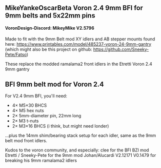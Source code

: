 ## MikeYankeOscarBeta  Voron 2.4 9mm BFI for 9mm belts and 5x22mm pins
#### VoronDesign-Discord: MikeyMike V2.5796

Made to fit with the 9mm Belt mod XY idlers and AB stepper mounts found here: 
https://www.printables.com/model/485237-voron-24-9mm-gantry 
(which might also be this project on github: https://github.com/Sneeky-Pete/Fatso)

These replace the modded ramalama2 front idlers in the Etretti Voron 2.4 9mm gantry


## BFI 9mm belt mod for Voron 2.4

For V2.4 9mm BFI, you'll need:
- 4× M5×30 BHCS 
- 4× M5 hex nuts
- 2× 5mm-diameter pin, 22mm long
- 2× M3 t-nuts
- 2× M3×16 BHCS (i think, but might need londer)

...plus the 14mm shim/bearing stack setup for each idler, same as the 9mm belt mod front idlers.


Kudos to the voron community, and especially:
clee for the BFI BZI mod
Etretti / Sneeky-Pete for the 9mm mod
Johan/Alucardi V2.12171 V0.1479 for breaking his 9mm ramalama2 idlers

